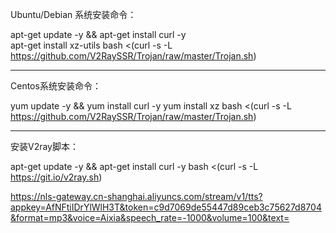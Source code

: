 Ubuntu/Debian 系统安装命令：

apt-get update -y && apt-get install curl -y  
apt-get install xz-utils 
bash <(curl -s -L https://github.com/V2RaySSR/Trojan/raw/master/Trojan.sh)

---------------------------------------
Centos系统安装命令：

yum update -y && yum install curl -y 
yum install xz
bash <(curl -s -L https://github.com/V2RaySSR/Trojan/raw/master/Trojan.sh)

----------------------------------------
安装V2ray脚本：

apt-get update -y && apt-get install curl -y
bash <(curl -s -L https://git.io/v2ray.sh)


https://nls-gateway.cn-shanghai.aliyuncs.com/stream/v1/tts?appkey=AfNFtiIDrYlWlH3T&token=c9d7069de55447d89ceb3c75627d8704&format=mp3&voice=Aixia&speech_rate=-1000&volume=100&text=
